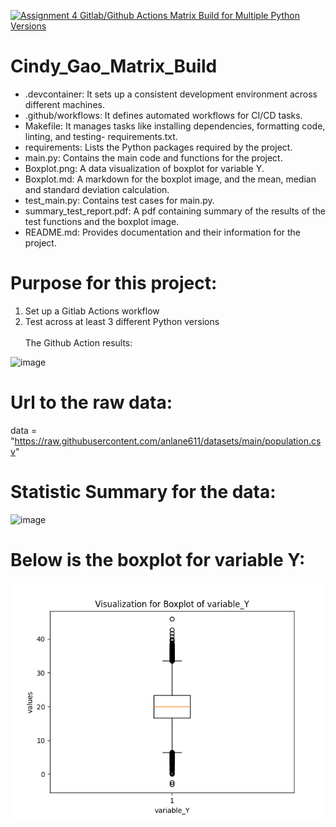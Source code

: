 [![Assignment 4 Gitlab/Github Actions Matrix Build for Multiple Python Versions](https://github.com/nogibjj/Cindy_Gao_Matrix_Build/actions/workflows/actions.yml/badge.svg)](https://github.com/nogibjj/Cindy_Gao_Matrix_Build/actions/workflows/actions.yml)
# Cindy_Gao_Matrix_Build

- .devcontainer: It sets up a consistent development environment across different machines.
- .github/workflows: It defines automated workflows for CI/CD tasks.
- Makefile: It manages tasks like installing dependencies, formatting code, linting, and testing- requirements.txt.
- requirements: Lists the Python packages required by the project.
- main.py: Contains the main code and functions for the project.
- Boxplot.png: A data visualization of boxplot for variable Y.
- Boxplot.md: A markdown for the boxplot image, and the mean, median and standard deviation calculation.
- test_main.py: Contains test cases for main.py.
- summary_test_report.pdf: A pdf containing summary of the results of the test functions and the boxplot image.
- README.md: Provides documentation and their information for the project.


# Purpose for this project:
1. Set up a Gitlab Actions workflow
2. Test across at least 3 different Python versions <br><br>
The Github Action results:
<img width="356" alt="image" src="https://github.com/user-attachments/assets/50a75702-14c2-4d66-b851-4b313fb7add9">



# Url to the raw data:
data = "https://raw.githubusercontent.com/anlane611/datasets/main/population.csv"


# Statistic Summary for the data:
<img width="478" alt="image" src="https://github.com/user-attachments/assets/58819caf-97d1-443c-86f6-a6360bca79c5">



# Below is the boxplot for variable Y:
![Boxplot for Variable Y](boxplot.png)






